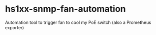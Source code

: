 # hs1xx-snmp-fan-automation
Automation tool to trigger fan to cool my PoE switch (also a Prometheus exporter)
